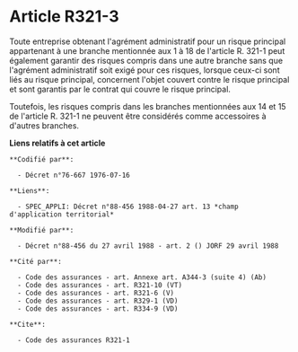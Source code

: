 # Article R321-3

Toute entreprise obtenant l'agrément administratif pour un risque principal appartenant à une branche mentionnée aux 1 à 18
de l'article R. 321-1 peut également garantir des risques compris dans une autre branche sans que l'agrément administratif
soit exigé pour ces risques, lorsque ceux-ci sont liés au risque principal, concernent l'objet couvert contre le risque
principal et sont garantis par le contrat qui couvre le risque principal.

Toutefois, les risques compris dans les branches mentionnées aux 14 et 15 de l'article R. 321-1 ne peuvent être considérés
comme accessoires à d'autres branches.

**Liens relatifs à cet article**

	**Codifié par**:

	  - Décret n°76-667 1976-07-16

	**Liens**:

	  - SPEC_APPLI: Décret n°88-456 1988-04-27 art. 13 *champ d'application territorial*

	**Modifié par**:

	  - Décret n°88-456 du 27 avril 1988 - art. 2 () JORF 29 avril 1988

	**Cité par**:

	  - Code des assurances - art. Annexe art. A344-3 (suite 4) (Ab)
	  - Code des assurances - art. R321-10 (VT)
	  - Code des assurances - art. R321-6 (V)
	  - Code des assurances - art. R329-1 (VD)
	  - Code des assurances - art. R334-9 (VD)

	**Cite**:

	  - Code des assurances R321-1
